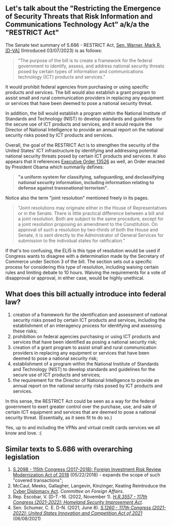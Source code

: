 ## Let's talk about the "Restricting the Emergence of Security Threats that Risk Information and Communications Technology Act" a/k/a the "RESTRICT Act"

The Senate text summary of S.686 - RESTRICT Act, [Sen. Warner, Mark R. [D-VA]](https://www.congress.gov/member/mark-warner/W000805) (Introduced 03/07/2023) is as follows:

> "The purpose of the bill is to create a framework for the federal government to identify, assess, and address national security threats posed by certain types of information and communications technology (ICT) products and services."

It would prohibit federal agencies from purchasing or using specific products and services. The bill would also establish a grant program to assist small and rural communication providers in replacing any equipment or services that have been deemed to pose a national security threat.

In addition, the bill would establish a program within the National Institute of Standards and Technology (NIST) to develop standards and guidelines for the secure use of ICT products and services, and it would require the Director of National Intelligence to provide an annual report on the national security risks posed by ICT products and services.

Overall, the goal of the RESTRICT Act is to strengthen the security of the United States' ICT infrastructure by identifying and addressing potential national security threats posed by certain ICT products and services. It also appears that it references [Executive Order 13526](https://www.archives.gov/isoo/policy-documents/cnsi-eo.html) as well, an Order enacted by President Obama which summarily defines: 

> **"a uniform system for classifying, safeguarding, and declassifying national security information, including information relating to defense against transnational terrorism"**. 

Notice also the term "joint resolution" mentioned freely in its pages.

> "Joint resolutions may originate either in the House of Representatives or in the Senate. There is little practical difference between a bill and a joint resolution. Both are subject to the same procedure, except for a joint resolution proposing an amendment to the Constitution. On approval of such a resolution by two-thirds of both the House and Senate, it is sent directly to the Administrator of General Services for submission to the individual states for ratification."

If that's too confusing, the ELI5 is this type of resolution would be used if Congress wants to disagree with a determination made by the Secretary of Commerce under Section 3 of the bill. The section sets out a specific process for considering this type of resolution, including waiving certain rules and limiting debate to 10 hours. Waiving the requirements for a vote of disapproval or approval, in either case, would be highly unethical.

## What does this bill actually introduce into federal law?

1.  creation of a framework for the identification and assessment of national security risks posed by certain ICT products and services, including the establishment of an interagency process for identifying and assessing these risks;
2.  prohibition on federal agencies purchasing or using ICT products and services that have been identified as posing a national security risk;
3.  creation of a grant program to assist small and rural communication providers in replacing any equipment or services that have been deemed to pose a national security risk;
4.  establishment of a program within the National Institute of Standards and Technology (NIST) to develop standards and guidelines for the secure use of ICT products and services;
5.  the requirement for the Director of National Intelligence to provide an annual report on the national security risks posed by ICT products and services.

In this sense, the RESTRICT Act could be seen as a way for the federal government to exert greater control over the purchase, use, and sale of certain ICT equipment and services that are deemed to pose a national security threat. (Essentially, as it sees fit to do so.)

Yes, up to and including the VPNs and virtual credit cards services we all know and love. :(

## Similar texts to S.686 with overarching legislation
1. [S.2098 - 115th Congress (2017-2018): Foreign Investment Risk Review Modernization Act of 2018](https://www.congress.gov/115/bills/s2098/BILLS-115s2098rs.pdf) (05/22/2018) - expands the scope of such "covered transactions";
2. McCaul, Meeks, Gallagher, Langevin, Kinzinger, Keating Reintroduce the [Cyber Diplomacy Act](https://foreignaffairs.house.gov/press-release/mccaul-meeks-gallagher-langevin-kinzinger-keating-reintroduce-the-cyber-diplomacy-act/). _Committee on Foreign Affairs_.
3. Rep. Escobar, V. [D-T.-16. (2022, November 1). [_H.R.3557 - 117th Congress (2021-2022): Homeland Security Improvement Act_](https://www.congress.gov/bill/117th-congress/house-bill/3557?s=1&r=17).
4. Sen. Schumer, C. E. D-N. (2021, June 8). [_S.1260 - 117th Congress (2021-2022): United States Innovation and Competition Act of 2021_](https://www.congress.gov/117/bills/s1260/BILLS-117s1260es.pdf) (06/08/2021)
